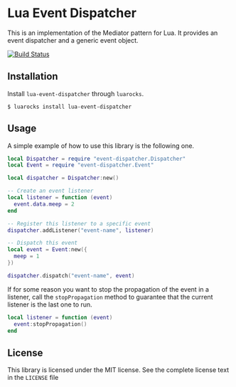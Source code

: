 # Lua Event Dispatcher

This is an implementation of the Mediator pattern for Lua. It provides
an event dispatcher and a generic event object.

[![Build Status](https://travis-ci.com/sheeep/lua-event-dispatcher.svg?branch=master)](https://travis-ci.com/sheeep/lua-event-dispatcher)

## Installation

Install `lua-event-dispatcher` through `luarocks`.

```
$ luarocks install lua-event-dispatcher
```

## Usage

A simple example of how to use this library is the following one.

```lua
local Dispatcher = require "event-dispatcher.Dispatcher"
local Event = require "event-dispatcher.Event"

local dispatcher = Dispatcher:new()

-- Create an event listener
local listener = function (event)
  event.data.meep = 2
end

-- Register this listener to a specific event
dispatcher.addListener("event-name", listener)

-- Dispatch this event
local event = Event:new({
  meep = 1
})

dispatcher.dispatch("event-name", event)
```

If for some reason you want to stop the propagation of the event
in a listener, call the `stopPropagation` method to guarantee
that the current listener is the last one to run.

```lua
local listener = function (event)
  event:stopPropagation()
end
```

## License
This library is licensed under the MIT license.
See the complete license text in the `LICENSE` file
